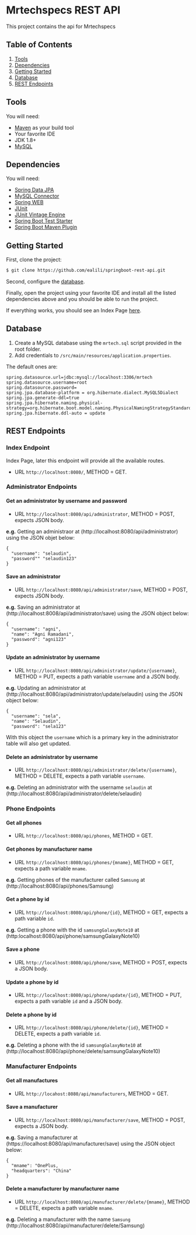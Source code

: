 # Mrtechspecs REST API

This project contains the api for Mrtechspecs


## Table of Contents

1. [Tools](#tools)
1. [Dependencies](#dependencies)
1. [Getting Started](#getting-started)
1. [Database](#database)
1. [REST Endpoints](#rest-endpoints)

## Tools 

You will need:

* [Maven](https://maven.apache.org/) as your build tool
* Your favorite IDE
* JDK 1.8+
* [MySQL](https://www.mysql.com/)

## Dependencies

You will need:

* [Spring Data JPA](https://mvnrepository.com/artifact/org.springframework.boot/spring-boot-starter-data-jpa)
* [MySQL Connector](https://mvnrepository.com/artifact/mysql/mysql-connector-java)
* [Spring WEB](https://mvnrepository.com/artifact/org.springframework/spring-web)
* [JUnit](https://mvnrepository.com/artifact/junit/junit)
* [JUnit Vintage Engine](https://mvnrepository.com/artifact/org.junit.vintage/junit-vintage-engine)
* [Spring Boot Test Starter](https://mvnrepository.com/artifact/org.springframework.boot/spring-boot-starter-test)
* [Spring Boot Maven Plugin](https://mvnrepository.com/artifact/org.springframework.boot/spring-boot-maven-plugin)


## Getting Started

First, clone the project:

```bash
$ git clone https://github.com/ealili/springboot-rest-api.git
```

Second, configure the [database](#database).

Finally, open the project using your favorite IDE and install all the listed dependencies above and you should be able to run the project.

If everything works, you should see an Index Page [here](http://127.0.0.1:8080/).

## Database

1. Create a MySQL database using the `mrtech.sql` script provided in the root folder.
1. Add credentials to `/src/main/resources/application.properties`.

The default ones are:

``` 
spring.datasource.url=jdbc:mysql://localhost:3306/mrtech
spring.datasource.username=root
spring.datasource.password=
spring.jpa.database-platform = org.hibernate.dialect.MySQL5Dialect
spring.jpa.generate-ddl=true
spring.jpa.hibernate.naming.physical-strategy=org.hibernate.boot.model.naming.PhysicalNamingStrategyStandardImpl
spring.jpa.hibernate.ddl-auto = update
```

## REST Endpoints

### Index Endpoint

Index Page, later this endpoint will provide all the available routes.

* URL `http://localhost:8080/`, METHOD = GET.

### Administrator Endpoints

#### Get an administrator by username and password 

* URL `http://localhost:8080/api/administrator`, METHOD = POST, expects JSON body.

**e.g.** Getting an administraor at (http://localhost:8080/api/administrator) using the JSON objet below:

```
{
  "username": "selaudin",
  "password"" "selaudin123"
}
```

#### Save an administrator 

* URL `http://localhost:8080/api/administrator/save`, METHOD = POST, expects JSON body.

**e.g.** Saving an administrator at (http://localhost:8008/api/administrator/save) using the JSON object below:

```
{
  "username": "agni",
  "name": "Agni Ramadani",
  "password": "agni123"
}
```

#### Update an administrator by username

* URL `http://localhost:8080/api/administrator/update/{username}`, METHOD = PUT, expects a path variable `username` and a JSON body.

**e.g.** Updating an administrator at (http://localhost:8080/api/administrator/update/selaudin) using the JSON object below:

```
{
  "username": "sela",
  "name": "Selaudin",
  "password": "sela123"
```

With this object the `username` which is a primary key in the administrator table will also get updated.

#### Delete an administrator by username

* URL `http://localhost:8080/api/administrator/delete/{username}`, METHOD = DELETE, expects a path variable `username`.

**e.g.** Deleting an administrator with the username `selaudin` at (http://localhost:8080/api/administrator/delete/selaudin)

### Phone Endpoints

#### Get all phones

* URL `http://localhost:8080/api/phones`, METHOD = GET.

#### Get phones by manufacturer name

* URL `http://localhost:8080/api/phones/{mname}`, METHOD = GET, expects a path variable `mname`.

**e.g.** Getting phones of the manufacturer called `Samsung` at (http://localhost:8080/api/phones/Samsung)

#### Get a phone by id

* URL `http://localhost:8080/api/phone/{id}`, METHOD = GET, expects a path variable `id`.

**e.g.** Getting a phone with the id `samsungGalaxyNote10` at (http:localhost:8080/api/phone/samsungGalaxyNote10)

#### Save a phone

* URL `http://localhost:8080/api/phone/save`, METHOD = POST, expects a JSON body.

#### Update a phone by id

* URL `http://localhost:8080/api/phone/update/{id}`, METHOD = PUT, expects a path variable `id` and a JSON body.

#### Delete a phone by id

* URL `http://localhost:8080/api/phone/delete/{id}`, METHOD = DELETE, expects a path variable `id`.

**e.g.** Deleting a phone with the id `samsungGalaxyNote10` at (http://localhost:8080/api/phone/delete/samsungGalaxyNote10)

### Manufacturer Endpoints

#### Get all manufactures

* URL `http://locahost:8080/api/manufacturers`, METHOD = GET.

#### Save a manufacturer

* URL `http://localhost:8080/api/manufacturer/save`, METHOD = POST, expects a JSON body.

**e.g.** Saving a manufacturer at (https://localhost:8080/api/manufacturer/save) using the JSON object below:

```
{
  "mname": "OnePlus,
  "headquarters": "China"
}
```

#### Delete a manufacturer by manufacturer name

* URL `http://localhost:8080/api/manufacturer/delete/{mname}`, METHOD = DELETE, expects a path variable `mname`.

**e.g.** Deleting a manufacturer with the name `Samsung` (http://localhost:8080/api/manufacturer/delete/Samsung)





